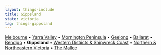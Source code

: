 ```yaml
---
layout: things-include
title: Gippsland
state: victoria
tag: things-gippsland
---
```

[Melbourne](melbourne) • [Yarra Valley](yarra-valley) • [Mornington Peninsula](mornington-peninsula) • [Geelong](geelong) • [Ballarat](ballarat) • [Bendigo](bendigo) • **Gippsland** • [Western Districts & Shipwreck Coast](western-districts) • [Northern & Northeastern Victoria](northern) • [The Mallee](mallee)